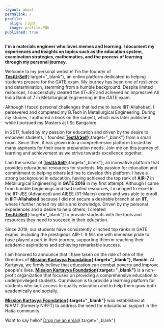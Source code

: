 ```yaml
---
layout: about
permalink: /
profile:
  align: right
  image: profile.PNG
published: true
---
```


**I'm a materials engineer who loves memes and learning. I document my experiences and insights on topics such as the education system, examination strategies, mathematics, and the process of learning through my personal journey.** 

Welcome to my personal website! I'm the founder of [**TestUrSelf**](https://www.testurself.in){:target="_blank"}, an online platform dedicated to helping students prepare for the GATE exam. My journey has been one of resilience and determination, stemming from a humble background. Despite limited resources, I successfully cleared the IIT-JEE and achieved an impressive All India Rank of 7 in Metallurgical Engineering in the GATE exam.

Although I faced personal challenges that led me to leave IIIT-Allahabad, I persevered and completed my B.Tech in Metallurgical Engineering. During my studies, I authored a book on the subject, which was later published while I pursued my Masters at IISc Bangalore.

In 2017, fueled by my passion for education and driven by the desire to empower students, I founded [**TestUrSelf**](https://www.testurself.in){:target="_blank"} from a small room. Since then, it has grown into a comprehensive platform trusted by many aspirants for their exam preparation needs. Join me on this journey of learning and achievement as we strive towards excellence together.

I am the creator of [**TestUrSelf**](https://www.testurself.in){:target="_blank"}, an innovative platform that provides educational resources for students. My passion for education and commitment to helping others led me to develop this platform. I have a strong background in education, having achieved the top rank of **AIR-7** in Metallurgical Engineering in **GATE 2016** in my first attempt. Although I came from humble beginnings and had limited resources, I managed to excel in the IIT-JEE (Advanced) and AIEEE (IIT-Mains) exams and was able to enroll in **IIIT-Allahabad** because I did not secure a desirable branch at an **IIT**, where I further honed my skills and knowledge. Driven by my personal experiences and a desire to help others, I created [**TestUrSelf**](https://www.testurself.in){:target="_blank"} to provide students with the tools and resources they need to succeed in their education.

Since 2019, our students have consistently clinched top ranks in GATE exams, including the prestigious AIR-1. It fills me with immense pride to have played a part in their journey, supporting them in reaching their academic aspirations and achieving remarkable success.

I am honored to announce that I have taken on the role of one of the Directors of **[Mission Kartavya Foundation](https://www.missionkartavya.org){:target="_blank"}, Ranchi**. At Kartavya, we firmly believe that education can combat poverty and improve people's lives. **[Mission Kartavya Foundation](https://www.missionkartavya.org){:target="_blank"}** is a non-profit organization that focuses on providing a comprehensive education to underprivileged students. Our mission is to provide a learning platform for students who lack access to quality education and to help them grow both academically and socially.

**[Mission Kartavya Foundation](https://www.missionkartavya.org){:target="_blank"}** was established at NIAMT (formerly NIFFT) to address the need for educational support in the Hatia community.

Want to say hello? [Drop me an email](mailto:samarjeet.xyz@gmail.com){:target="_blank"}
